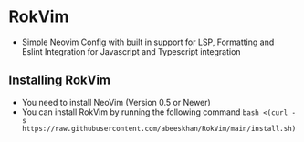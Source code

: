 # RokVim

- Simple Neovim Config with built in support for LSP, Formatting and Eslint Integration for Javascript and Typescript integration

## Installing RokVim
 - You need to install NeoVim (Version 0.5 or Newer)
 - You can install RokVim by running the following command
   ```bash <(curl -s https://raw.githubusercontent.com/abeeskhan/RokVim/main/install.sh)```
